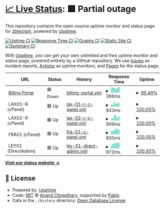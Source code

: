 # [📈 Live Status](https://uptime.sulithosting.com): <!--live status--> **🟧 Partial outage**

This repository contains the open-source uptime monitor and status page for [zbtechph](https://uptime.sulithosting.com), powered by [Upptime](https://github.com/upptime/upptime).

[![Uptime CI](https://github.com/zbtechph/uptime/workflows/Uptime%20CI/badge.svg)](https://github.com/zbtechph/uptime/actions?query=workflow%3A%22Uptime+CI%22)
[![Response Time CI](https://github.com/zbtechph/uptime/workflows/Response%20Time%20CI/badge.svg)](https://github.com/zbtechph/uptime/actions?query=workflow%3A%22Response+Time+CI%22)
[![Graphs CI](https://github.com/zbtechph/uptime/workflows/Graphs%20CI/badge.svg)](https://github.com/zbtechph/uptime/actions?query=workflow%3A%22Graphs+CI%22)
[![Static Site CI](https://github.com/zbtechph/uptime/workflows/Static%20Site%20CI/badge.svg)](https://github.com/zbtechph/uptime/actions?query=workflow%3A%22Static+Site+CI%22)
[![Summary CI](https://github.com/zbtechph/uptime/workflows/Summary%20CI/badge.svg)](https://github.com/zbtechph/uptime/actions?query=workflow%3A%22Summary+CI%22)

With [Upptime](https://upptime.js.org), you can get your own unlimited and free uptime monitor and status page, powered entirely by a GitHub repository. We use [Issues](https://github.com/zbtechph/uptime/issues) as incident reports, [Actions](https://github.com/zbtechph/uptime/actions) as uptime monitors, and [Pages](https://uptime.sulithosting.com) for the status page.

<!--start: status pages-->
<!-- This summary is generated by Upptime (https://github.com/upptime/upptime) -->
<!-- Do not edit this manually, your changes will be overwritten -->
<!-- prettier-ignore -->
| URL | Status | History | Response Time | Uptime |
| --- | ------ | ------- | ------------- | ------ |
| <img alt="" src="https://icons.duckduckgo.com/ip3/billing.sulithosting.com.ico" height="13"> [Billing Portal](https://billing.sulithosting.com) | 🟥 Down | [billing-portal.yml](https://github.com/zbtechph/uptime/commits/HEAD/history/billing-portal.yml) | <details><summary><img alt="Response time graph" src="./graphs/billing-portal/response-time-week.png" height="20"> 386ms</summary><br><a href="https://uptime.sulithosting.com/history/billing-portal"><img alt="Response time 457" src="https://img.shields.io/endpoint?url=https%3A%2F%2Fraw.githubusercontent.com%2Fzbtechph%2Fuptime%2FHEAD%2Fapi%2Fbilling-portal%2Fresponse-time.json"></a><br><a href="https://uptime.sulithosting.com/history/billing-portal"><img alt="24-hour response time 427" src="https://img.shields.io/endpoint?url=https%3A%2F%2Fraw.githubusercontent.com%2Fzbtechph%2Fuptime%2FHEAD%2Fapi%2Fbilling-portal%2Fresponse-time-day.json"></a><br><a href="https://uptime.sulithosting.com/history/billing-portal"><img alt="7-day response time 386" src="https://img.shields.io/endpoint?url=https%3A%2F%2Fraw.githubusercontent.com%2Fzbtechph%2Fuptime%2FHEAD%2Fapi%2Fbilling-portal%2Fresponse-time-week.json"></a><br><a href="https://uptime.sulithosting.com/history/billing-portal"><img alt="30-day response time 457" src="https://img.shields.io/endpoint?url=https%3A%2F%2Fraw.githubusercontent.com%2Fzbtechph%2Fuptime%2FHEAD%2Fapi%2Fbilling-portal%2Fresponse-time-month.json"></a><br><a href="https://uptime.sulithosting.com/history/billing-portal"><img alt="1-year response time 457" src="https://img.shields.io/endpoint?url=https%3A%2F%2Fraw.githubusercontent.com%2Fzbtechph%2Fuptime%2FHEAD%2Fapi%2Fbilling-portal%2Fresponse-time-year.json"></a></details> | <details><summary><a href="https://uptime.sulithosting.com/history/billing-portal">95.49%</a></summary><a href="https://uptime.sulithosting.com/history/billing-portal"><img alt="All-time uptime 97.16%" src="https://img.shields.io/endpoint?url=https%3A%2F%2Fraw.githubusercontent.com%2Fzbtechph%2Fuptime%2FHEAD%2Fapi%2Fbilling-portal%2Fuptime.json"></a><br><a href="https://uptime.sulithosting.com/history/billing-portal"><img alt="24-hour uptime 99.99%" src="https://img.shields.io/endpoint?url=https%3A%2F%2Fraw.githubusercontent.com%2Fzbtechph%2Fuptime%2FHEAD%2Fapi%2Fbilling-portal%2Fuptime-day.json"></a><br><a href="https://uptime.sulithosting.com/history/billing-portal"><img alt="7-day uptime 95.49%" src="https://img.shields.io/endpoint?url=https%3A%2F%2Fraw.githubusercontent.com%2Fzbtechph%2Fuptime%2FHEAD%2Fapi%2Fbilling-portal%2Fuptime-week.json"></a><br><a href="https://uptime.sulithosting.com/history/billing-portal"><img alt="30-day uptime 97.16%" src="https://img.shields.io/endpoint?url=https%3A%2F%2Fraw.githubusercontent.com%2Fzbtechph%2Fuptime%2FHEAD%2Fapi%2Fbilling-portal%2Fuptime-month.json"></a><br><a href="https://uptime.sulithosting.com/history/billing-portal"><img alt="1-year uptime 97.16%" src="https://img.shields.io/endpoint?url=https%3A%2F%2Fraw.githubusercontent.com%2Fzbtechph%2Fuptime%2FHEAD%2Fapi%2Fbilling-portal%2Fuptime-year.json"></a></details>
| <img alt="" src="https://icons.duckduckgo.com/ip3/null.ico" height="13"> LAX01-R (cPanel) | 🟩 Up | [lax-01-r-c-panel.yml](https://github.com/zbtechph/uptime/commits/HEAD/history/lax-01-r-c-panel.yml) | <details><summary><img alt="Response time graph" src="./graphs/lax-01-r-c-panel/response-time-week.png" height="20"> 843ms</summary><br><a href="https://uptime.sulithosting.com/history/lax-01-r-c-panel"><img alt="Response time 808" src="https://img.shields.io/endpoint?url=https%3A%2F%2Fraw.githubusercontent.com%2Fzbtechph%2Fuptime%2FHEAD%2Fapi%2Flax-01-r-c-panel%2Fresponse-time.json"></a><br><a href="https://uptime.sulithosting.com/history/lax-01-r-c-panel"><img alt="24-hour response time 748" src="https://img.shields.io/endpoint?url=https%3A%2F%2Fraw.githubusercontent.com%2Fzbtechph%2Fuptime%2FHEAD%2Fapi%2Flax-01-r-c-panel%2Fresponse-time-day.json"></a><br><a href="https://uptime.sulithosting.com/history/lax-01-r-c-panel"><img alt="7-day response time 843" src="https://img.shields.io/endpoint?url=https%3A%2F%2Fraw.githubusercontent.com%2Fzbtechph%2Fuptime%2FHEAD%2Fapi%2Flax-01-r-c-panel%2Fresponse-time-week.json"></a><br><a href="https://uptime.sulithosting.com/history/lax-01-r-c-panel"><img alt="30-day response time 808" src="https://img.shields.io/endpoint?url=https%3A%2F%2Fraw.githubusercontent.com%2Fzbtechph%2Fuptime%2FHEAD%2Fapi%2Flax-01-r-c-panel%2Fresponse-time-month.json"></a><br><a href="https://uptime.sulithosting.com/history/lax-01-r-c-panel"><img alt="1-year response time 808" src="https://img.shields.io/endpoint?url=https%3A%2F%2Fraw.githubusercontent.com%2Fzbtechph%2Fuptime%2FHEAD%2Fapi%2Flax-01-r-c-panel%2Fresponse-time-year.json"></a></details> | <details><summary><a href="https://uptime.sulithosting.com/history/lax-01-r-c-panel">100.00%</a></summary><a href="https://uptime.sulithosting.com/history/lax-01-r-c-panel"><img alt="All-time uptime 100.00%" src="https://img.shields.io/endpoint?url=https%3A%2F%2Fraw.githubusercontent.com%2Fzbtechph%2Fuptime%2FHEAD%2Fapi%2Flax-01-r-c-panel%2Fuptime.json"></a><br><a href="https://uptime.sulithosting.com/history/lax-01-r-c-panel"><img alt="24-hour uptime 100.00%" src="https://img.shields.io/endpoint?url=https%3A%2F%2Fraw.githubusercontent.com%2Fzbtechph%2Fuptime%2FHEAD%2Fapi%2Flax-01-r-c-panel%2Fuptime-day.json"></a><br><a href="https://uptime.sulithosting.com/history/lax-01-r-c-panel"><img alt="7-day uptime 100.00%" src="https://img.shields.io/endpoint?url=https%3A%2F%2Fraw.githubusercontent.com%2Fzbtechph%2Fuptime%2FHEAD%2Fapi%2Flax-01-r-c-panel%2Fuptime-week.json"></a><br><a href="https://uptime.sulithosting.com/history/lax-01-r-c-panel"><img alt="30-day uptime 100.00%" src="https://img.shields.io/endpoint?url=https%3A%2F%2Fraw.githubusercontent.com%2Fzbtechph%2Fuptime%2FHEAD%2Fapi%2Flax-01-r-c-panel%2Fuptime-month.json"></a><br><a href="https://uptime.sulithosting.com/history/lax-01-r-c-panel"><img alt="1-year uptime 100.00%" src="https://img.shields.io/endpoint?url=https%3A%2F%2Fraw.githubusercontent.com%2Fzbtechph%2Fuptime%2FHEAD%2Fapi%2Flax-01-r-c-panel%2Fuptime-year.json"></a></details>
| <img alt="" src="https://icons.duckduckgo.com/ip3/null.ico" height="13"> LAX02-R (cPanel) | 🟩 Up | [lax-02-r-c-panel.yml](https://github.com/zbtechph/uptime/commits/HEAD/history/lax-02-r-c-panel.yml) | <details><summary><img alt="Response time graph" src="./graphs/lax-02-r-c-panel/response-time-week.png" height="20"> 906ms</summary><br><a href="https://uptime.sulithosting.com/history/lax-02-r-c-panel"><img alt="Response time 738" src="https://img.shields.io/endpoint?url=https%3A%2F%2Fraw.githubusercontent.com%2Fzbtechph%2Fuptime%2FHEAD%2Fapi%2Flax-02-r-c-panel%2Fresponse-time.json"></a><br><a href="https://uptime.sulithosting.com/history/lax-02-r-c-panel"><img alt="24-hour response time 929" src="https://img.shields.io/endpoint?url=https%3A%2F%2Fraw.githubusercontent.com%2Fzbtechph%2Fuptime%2FHEAD%2Fapi%2Flax-02-r-c-panel%2Fresponse-time-day.json"></a><br><a href="https://uptime.sulithosting.com/history/lax-02-r-c-panel"><img alt="7-day response time 906" src="https://img.shields.io/endpoint?url=https%3A%2F%2Fraw.githubusercontent.com%2Fzbtechph%2Fuptime%2FHEAD%2Fapi%2Flax-02-r-c-panel%2Fresponse-time-week.json"></a><br><a href="https://uptime.sulithosting.com/history/lax-02-r-c-panel"><img alt="30-day response time 738" src="https://img.shields.io/endpoint?url=https%3A%2F%2Fraw.githubusercontent.com%2Fzbtechph%2Fuptime%2FHEAD%2Fapi%2Flax-02-r-c-panel%2Fresponse-time-month.json"></a><br><a href="https://uptime.sulithosting.com/history/lax-02-r-c-panel"><img alt="1-year response time 738" src="https://img.shields.io/endpoint?url=https%3A%2F%2Fraw.githubusercontent.com%2Fzbtechph%2Fuptime%2FHEAD%2Fapi%2Flax-02-r-c-panel%2Fresponse-time-year.json"></a></details> | <details><summary><a href="https://uptime.sulithosting.com/history/lax-02-r-c-panel">100.00%</a></summary><a href="https://uptime.sulithosting.com/history/lax-02-r-c-panel"><img alt="All-time uptime 99.84%" src="https://img.shields.io/endpoint?url=https%3A%2F%2Fraw.githubusercontent.com%2Fzbtechph%2Fuptime%2FHEAD%2Fapi%2Flax-02-r-c-panel%2Fuptime.json"></a><br><a href="https://uptime.sulithosting.com/history/lax-02-r-c-panel"><img alt="24-hour uptime 100.00%" src="https://img.shields.io/endpoint?url=https%3A%2F%2Fraw.githubusercontent.com%2Fzbtechph%2Fuptime%2FHEAD%2Fapi%2Flax-02-r-c-panel%2Fuptime-day.json"></a><br><a href="https://uptime.sulithosting.com/history/lax-02-r-c-panel"><img alt="7-day uptime 100.00%" src="https://img.shields.io/endpoint?url=https%3A%2F%2Fraw.githubusercontent.com%2Fzbtechph%2Fuptime%2FHEAD%2Fapi%2Flax-02-r-c-panel%2Fuptime-week.json"></a><br><a href="https://uptime.sulithosting.com/history/lax-02-r-c-panel"><img alt="30-day uptime 99.84%" src="https://img.shields.io/endpoint?url=https%3A%2F%2Fraw.githubusercontent.com%2Fzbtechph%2Fuptime%2FHEAD%2Fapi%2Flax-02-r-c-panel%2Fuptime-month.json"></a><br><a href="https://uptime.sulithosting.com/history/lax-02-r-c-panel"><img alt="1-year uptime 99.84%" src="https://img.shields.io/endpoint?url=https%3A%2F%2Fraw.githubusercontent.com%2Fzbtechph%2Fuptime%2FHEAD%2Fapi%2Flax-02-r-c-panel%2Fuptime-year.json"></a></details>
| <img alt="" src="https://icons.duckduckgo.com/ip3/null.ico" height="13"> FRA01 (cPanel) | 🟩 Up | [fra-01-c-panel.yml](https://github.com/zbtechph/uptime/commits/HEAD/history/fra-01-c-panel.yml) | <details><summary><img alt="Response time graph" src="./graphs/fra-01-c-panel/response-time-week.png" height="20"> 835ms</summary><br><a href="https://uptime.sulithosting.com/history/fra-01-c-panel"><img alt="Response time 913" src="https://img.shields.io/endpoint?url=https%3A%2F%2Fraw.githubusercontent.com%2Fzbtechph%2Fuptime%2FHEAD%2Fapi%2Ffra-01-c-panel%2Fresponse-time.json"></a><br><a href="https://uptime.sulithosting.com/history/fra-01-c-panel"><img alt="24-hour response time 700" src="https://img.shields.io/endpoint?url=https%3A%2F%2Fraw.githubusercontent.com%2Fzbtechph%2Fuptime%2FHEAD%2Fapi%2Ffra-01-c-panel%2Fresponse-time-day.json"></a><br><a href="https://uptime.sulithosting.com/history/fra-01-c-panel"><img alt="7-day response time 835" src="https://img.shields.io/endpoint?url=https%3A%2F%2Fraw.githubusercontent.com%2Fzbtechph%2Fuptime%2FHEAD%2Fapi%2Ffra-01-c-panel%2Fresponse-time-week.json"></a><br><a href="https://uptime.sulithosting.com/history/fra-01-c-panel"><img alt="30-day response time 913" src="https://img.shields.io/endpoint?url=https%3A%2F%2Fraw.githubusercontent.com%2Fzbtechph%2Fuptime%2FHEAD%2Fapi%2Ffra-01-c-panel%2Fresponse-time-month.json"></a><br><a href="https://uptime.sulithosting.com/history/fra-01-c-panel"><img alt="1-year response time 913" src="https://img.shields.io/endpoint?url=https%3A%2F%2Fraw.githubusercontent.com%2Fzbtechph%2Fuptime%2FHEAD%2Fapi%2Ffra-01-c-panel%2Fresponse-time-year.json"></a></details> | <details><summary><a href="https://uptime.sulithosting.com/history/fra-01-c-panel">100.00%</a></summary><a href="https://uptime.sulithosting.com/history/fra-01-c-panel"><img alt="All-time uptime 100.00%" src="https://img.shields.io/endpoint?url=https%3A%2F%2Fraw.githubusercontent.com%2Fzbtechph%2Fuptime%2FHEAD%2Fapi%2Ffra-01-c-panel%2Fuptime.json"></a><br><a href="https://uptime.sulithosting.com/history/fra-01-c-panel"><img alt="24-hour uptime 100.00%" src="https://img.shields.io/endpoint?url=https%3A%2F%2Fraw.githubusercontent.com%2Fzbtechph%2Fuptime%2FHEAD%2Fapi%2Ffra-01-c-panel%2Fuptime-day.json"></a><br><a href="https://uptime.sulithosting.com/history/fra-01-c-panel"><img alt="7-day uptime 100.00%" src="https://img.shields.io/endpoint?url=https%3A%2F%2Fraw.githubusercontent.com%2Fzbtechph%2Fuptime%2FHEAD%2Fapi%2Ffra-01-c-panel%2Fuptime-week.json"></a><br><a href="https://uptime.sulithosting.com/history/fra-01-c-panel"><img alt="30-day uptime 100.00%" src="https://img.shields.io/endpoint?url=https%3A%2F%2Fraw.githubusercontent.com%2Fzbtechph%2Fuptime%2FHEAD%2Fapi%2Ffra-01-c-panel%2Fuptime-month.json"></a><br><a href="https://uptime.sulithosting.com/history/fra-01-c-panel"><img alt="1-year uptime 100.00%" src="https://img.shields.io/endpoint?url=https%3A%2F%2Fraw.githubusercontent.com%2Fzbtechph%2Fuptime%2FHEAD%2Fapi%2Ffra-01-c-panel%2Fuptime-year.json"></a></details>
| <img alt="" src="https://icons.duckduckgo.com/ip3/null.ico" height="13"> LEY01 (DirectAdmin) | 🟩 Up | [ley-01-direct-admin.yml](https://github.com/zbtechph/uptime/commits/HEAD/history/ley-01-direct-admin.yml) | <details><summary><img alt="Response time graph" src="./graphs/ley-01-direct-admin/response-time-week.png" height="20"> 972ms</summary><br><a href="https://uptime.sulithosting.com/history/ley-01-direct-admin"><img alt="Response time 971" src="https://img.shields.io/endpoint?url=https%3A%2F%2Fraw.githubusercontent.com%2Fzbtechph%2Fuptime%2FHEAD%2Fapi%2Fley-01-direct-admin%2Fresponse-time.json"></a><br><a href="https://uptime.sulithosting.com/history/ley-01-direct-admin"><img alt="24-hour response time 1120" src="https://img.shields.io/endpoint?url=https%3A%2F%2Fraw.githubusercontent.com%2Fzbtechph%2Fuptime%2FHEAD%2Fapi%2Fley-01-direct-admin%2Fresponse-time-day.json"></a><br><a href="https://uptime.sulithosting.com/history/ley-01-direct-admin"><img alt="7-day response time 972" src="https://img.shields.io/endpoint?url=https%3A%2F%2Fraw.githubusercontent.com%2Fzbtechph%2Fuptime%2FHEAD%2Fapi%2Fley-01-direct-admin%2Fresponse-time-week.json"></a><br><a href="https://uptime.sulithosting.com/history/ley-01-direct-admin"><img alt="30-day response time 971" src="https://img.shields.io/endpoint?url=https%3A%2F%2Fraw.githubusercontent.com%2Fzbtechph%2Fuptime%2FHEAD%2Fapi%2Fley-01-direct-admin%2Fresponse-time-month.json"></a><br><a href="https://uptime.sulithosting.com/history/ley-01-direct-admin"><img alt="1-year response time 971" src="https://img.shields.io/endpoint?url=https%3A%2F%2Fraw.githubusercontent.com%2Fzbtechph%2Fuptime%2FHEAD%2Fapi%2Fley-01-direct-admin%2Fresponse-time-year.json"></a></details> | <details><summary><a href="https://uptime.sulithosting.com/history/ley-01-direct-admin">100.00%</a></summary><a href="https://uptime.sulithosting.com/history/ley-01-direct-admin"><img alt="All-time uptime 100.00%" src="https://img.shields.io/endpoint?url=https%3A%2F%2Fraw.githubusercontent.com%2Fzbtechph%2Fuptime%2FHEAD%2Fapi%2Fley-01-direct-admin%2Fuptime.json"></a><br><a href="https://uptime.sulithosting.com/history/ley-01-direct-admin"><img alt="24-hour uptime 100.00%" src="https://img.shields.io/endpoint?url=https%3A%2F%2Fraw.githubusercontent.com%2Fzbtechph%2Fuptime%2FHEAD%2Fapi%2Fley-01-direct-admin%2Fuptime-day.json"></a><br><a href="https://uptime.sulithosting.com/history/ley-01-direct-admin"><img alt="7-day uptime 100.00%" src="https://img.shields.io/endpoint?url=https%3A%2F%2Fraw.githubusercontent.com%2Fzbtechph%2Fuptime%2FHEAD%2Fapi%2Fley-01-direct-admin%2Fuptime-week.json"></a><br><a href="https://uptime.sulithosting.com/history/ley-01-direct-admin"><img alt="30-day uptime 100.00%" src="https://img.shields.io/endpoint?url=https%3A%2F%2Fraw.githubusercontent.com%2Fzbtechph%2Fuptime%2FHEAD%2Fapi%2Fley-01-direct-admin%2Fuptime-month.json"></a><br><a href="https://uptime.sulithosting.com/history/ley-01-direct-admin"><img alt="1-year uptime 100.00%" src="https://img.shields.io/endpoint?url=https%3A%2F%2Fraw.githubusercontent.com%2Fzbtechph%2Fuptime%2FHEAD%2Fapi%2Fley-01-direct-admin%2Fuptime-year.json"></a></details>

<!--end: status pages-->

[**Visit our status website →**](https://uptime.sulithosting.com)

## 📄 License

- Powered by: [Upptime](https://github.com/upptime/upptime)
- Code: [MIT](./LICENSE) © [Anand Chowdhary](https://anandchowdhary.com), supported by [Pabio](https://pabio.com)
- Data in the `./history` directory: [Open Database License](https://opendatacommons.org/licenses/odbl/1-0/)
